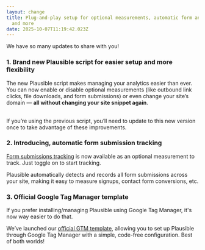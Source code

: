 ```yaml
---
layout: change
title: Plug-and-play setup for optional measurements, automatic form analytics,
  and more
date: 2025-10-07T11:19:42.023Z
---
```

W﻿e have so many updates to share with you!

### 1. Brand new Plausible script for easier setup and more flexibility

The new Plausible script makes managing your analytics easier than ever. You can now enable or disable optional measurements (like outbound link clicks, file downloads, and form submissions) or even change your site’s domain — **all without changing your site snippet again**. 

\
If you’re using the previous script, you’ll need to update to this new version once to take advantage of these improvements.

### 2. Introducing, automatic form submission tracking

[Form submissions tracking](https://plausible.io/docs/form-submissions-tracking) is now available as an optional measurement to track. Just toggle on to start tracking.

Plausible automatically detects and records all form submissions across your site, making it easy to measure signups, contact form conversions, etc.

### 3﻿. Official Google Tag Manager template

I﻿f you prefer installing/managing Plausible using Google Tag Manager, it's now way easier to do that. 

We’ve launched our [official GTM template](https://plausible.io/gtm-template), allowing you to set up Plausible through Google Tag Manager with a simple, code-free configuration. Best of both worlds!